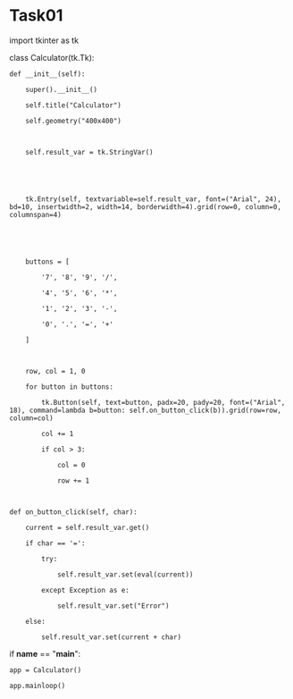 # Task01
import tkinter as tk



class Calculator(tk.Tk):

    def __init__(self):

        super().__init__()

        self.title("Calculator")

        self.geometry("400x400")



        self.result_var = tk.StringVar()



     

        tk.Entry(self, textvariable=self.result_var, font=("Arial", 24), bd=10, insertwidth=2, width=14, borderwidth=4).grid(row=0, column=0, columnspan=4)



 

        buttons = [

            '7', '8', '9', '/',

            '4', '5', '6', '*',

            '1', '2', '3', '-',

            '0', '.', '=', '+'

        ]



        row, col = 1, 0

        for button in buttons:

            tk.Button(self, text=button, padx=20, pady=20, font=("Arial", 18), command=lambda b=button: self.on_button_click(b)).grid(row=row, column=col)

            col += 1

            if col > 3:

                col = 0

                row += 1



    def on_button_click(self, char):

        current = self.result_var.get()

        if char == '=':

            try:

                self.result_var.set(eval(current))

            except Exception as e:

                self.result_var.set("Error")

        else:

            self.result_var.set(current + char)



if __name__ == "__main__":

    app = Calculator()

    app.mainloop()
